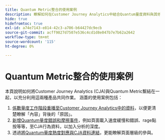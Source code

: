 ```yaml
---
title: Quantum Metric整合的使用案例
description: 瞭解如何在Customer Journey Analytics中結合Quantum量度資料與其他資料。
hide: true
hidefromtoc: true
exl-id: a74e7143-e814-42c3-a706-b64427dc9ecb
source-git-commit: acff9827d7507e536c4cd1d8e047b7e7b62a2642
workflow-type: tm+mt
source-wordcount: '115'
ht-degree: 0%

---
```


# Quantum Metric整合的使用案例

本頁說明如何將Customer Journey Analytics (CJA)與Quantum Metric繫結在一起，以充分利用這兩種產品共同作業。  涵蓋的使用案例包括：

1. [係數量度工作階段重播至Customer Journey Analytics中的資料](tie-session-replays.md)，以便更清楚瞭解「內容」背後的「原因」。
1. [新增Quantum量度錯誤和摩擦事件](friction-events.md)，例如頁面載入速度緩慢和錯誤、rage點按等等，至CJA行為資料，以加入分析的深度。
1. 透過[將Quantum量度熱度對應與CJA資料連結](heatmap.md)，更能瞭解頁面層級的參與。
